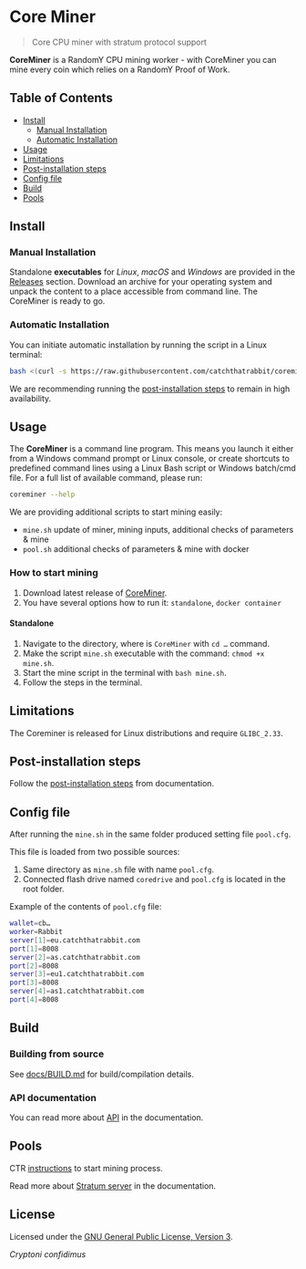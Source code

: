 # Core Miner

> Core CPU miner with stratum protocol support

**CoreMiner** is a RandomY CPU mining worker - with CoreMiner you can mine every coin which relies on a RandomY Proof of Work.

## Table of Contents

* [Install](#install)
   * [Manual Installation](#manual-installation)
   * [Automatic Installation](#automatic-installation)
* [Usage](#usage)
* [Limitations](#limitations)
* [Post-installation steps](#post-installation-steps)
* [Config file](#config-file)
* [Build](#build)
* [Pools](#pools)

## Install

### Manual Installation

Standalone **executables** for *Linux*, *macOS* and *Windows* are provided in
the [Releases](https://github.com/catchthatrabbit/coreminer/releases) section.
Download an archive for your operating system and unpack the content to a place
accessible from command line. The CoreMiner is ready to go.

### Automatic Installation

You can initiate automatic installation by running the script in a Linux terminal:

```bash
bash <(curl -s https://raw.githubusercontent.com/catchthatrabbit/coreminer/master/mine.sh)
```

We are recommending running the [post-installation steps](docs/AUTOSTART-LINUX.md) to remain in high availability.

## Usage

The **CoreMiner** is a command line program. This means you launch it either
from a Windows command prompt or Linux console, or create shortcuts to
predefined command lines using a Linux Bash script or Windows batch/cmd file.
For a full list of available command, please run:

```sh
coreminer --help
```

We are providing additional scripts to start mining easily:

- `mine.sh` update of miner, mining inputs, additional checks of parameters & mine
- `pool.sh` additional checks of parameters & mine with docker

### How to start mining

1. Download latest release of [CoreMiner](https://github.com/catchthatrabbit/coreminer/releases).
1. You have several options how to run it: `standalone`, `docker container`

#### Standalone

1. Navigate to the directory, where is `CoreMiner` with `cd …` command.
1. Make the script `mine.sh` executable with the command: `chmod +x mine.sh`.
1. Start the mine script in the terminal with `bash mine.sh`.
1. Follow the steps in the terminal.

## Limitations

The Coreminer is released for Linux distributions and require `GLIBC_2.33`.

## Post-installation steps

Follow the [post-installation steps](docs/AUTOSTART-LINUX.md) from documentation.

## Config file

After running the `mine.sh` in the same folder produced setting file `pool.cfg`.

This file is loaded from two possible sources:
1. Same directory as `mine.sh` file with name `pool.cfg`.
1. Connected flash drive named `coredrive` and `pool.cfg` is located in the root folder.

Example of the contents of `pool.cfg` file:

```bash
wallet=cb…
worker=Rabbit
server[1]=eu.catchthatrabbit.com
port[1]=8008
server[2]=as.catchthatrabbit.com
port[2]=8008
server[3]=eu1.catchthatrabbit.com
port[3]=8008
server[4]=as1.catchthatrabbit.com
port[4]=8008
```

## Build

### Building from source

See [docs/BUILD.md](docs/BUILD.md) for build/compilation details.

### API documentation

You can read more about [API](docs/API.md) in the documentation.

## Pools

CTR [instructions](https://catchthatrabbit.com/start-mining) to start mining process.

Read more about [Stratum server](docs/STRATUM.md) in the documentation.

## License

Licensed under the [GNU General Public License, Version 3](LICENSE).

*Cryptoni confidimus*
